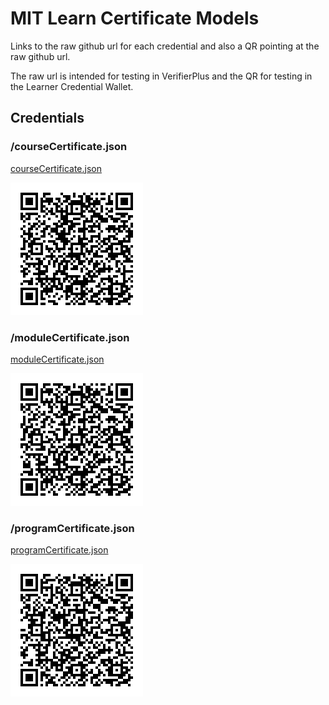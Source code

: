 # MIT Learn Certificate Models

Links to the raw github url for each credential and also a QR pointing at the raw github url.

The raw url is intended for testing in VerifierPlus and the QR for testing in the Learner Credential Wallet.

## Credentials


  
### /courseCertificate.json

[courseCertificate.json](https://github.com/digitalcredentials/mit-learn-ob-template/raw/refs/heads/main/certificates/courseCertificate.json)

![QR](.//courseCertificate.png)

### /moduleCertificate.json

[moduleCertificate.json](https://github.com/digitalcredentials/mit-learn-ob-template/raw/refs/heads/main/certificates/moduleCertificate.json)

![QR](.//moduleCertificate.png)

### /programCertificate.json

[programCertificate.json](https://github.com/digitalcredentials/mit-learn-ob-template/raw/refs/heads/main/certificates/programCertificate.json)

![QR](.//programCertificate.png)

